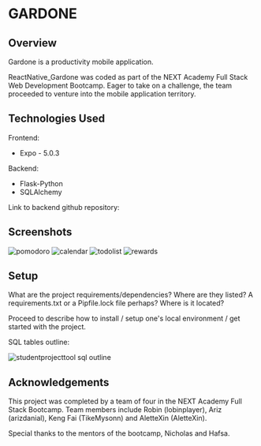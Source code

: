 # GARDONE 

## Overview
Gardone is a productivity mobile application. 

ReactNative_Gardone was coded as part of the NEXT Academy Full Stack Web Development Bootcamp. Eager to take on a challenge, the team proceeded to venture into the mobile application territory. 

## Technologies Used
Frontend: 
- Expo - 5.0.3

Backend: 
- Flask-Python
- SQLAlchemy 

Link to backend github repository: 

## Screenshots

![pomodoro](https://user-images.githubusercontent.com/76623233/126254567-55d305c3-0ec8-4ff2-918d-27b191404ed6.JPG)
![calendar](https://user-images.githubusercontent.com/76623233/126254613-9a0d8802-d797-4ddc-875b-bd885f5a1229.JPG)
![todolist](https://user-images.githubusercontent.com/76623233/126254619-c91065e4-1e50-4f2f-bc5d-9d43071c22c2.JPG)
![rewards](https://user-images.githubusercontent.com/76623233/126254623-6cec2207-39f5-462f-ac85-047da2f9f01c.JPG)


## Setup
What are the project requirements/dependencies? Where are they listed? A requirements.txt or a Pipfile.lock file perhaps? Where is it located?

Proceed to describe how to install / setup one's local environment / get started with the project.

SQL tables outline:

![studentprojecttool sql outline](https://user-images.githubusercontent.com/76623233/126255296-49a06fe8-05e9-4348-a796-4f6e07878c2d.JPG)


## Acknowledgements
This project was completed by a team of four in the NEXT Academy Full Stack Bootcamp. Team members include Robin (lobinplayer), Ariz (arizdanial), Keng Fai (TikeMysonn) and AletteXin (AletteXin). 

Special thanks to the mentors of the bootcamp, Nicholas and Hafsa. 
